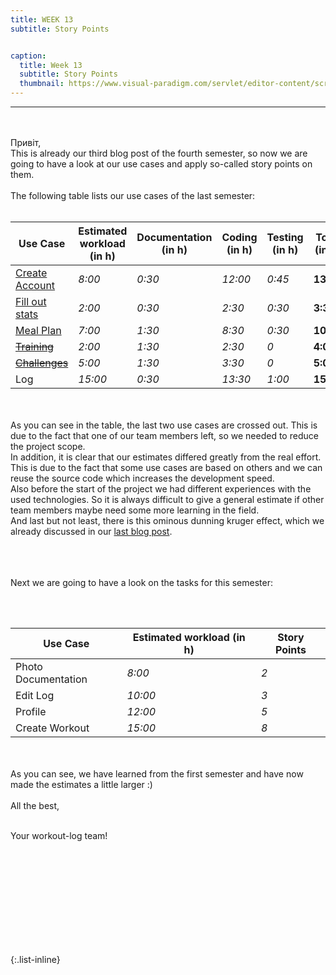 ```yaml
---
title: WEEK 13
subtitle: Story Points


caption:
  title: Week 13
  subtitle: Story Points
  thumbnail: https://www.visual-paradigm.com/servlet/editor-content/scrum/what-is-story-point-in-agile/sites/7/2018/12/story-point-fibonacci-number.png
---
```

<hr>
<div align="left">
 
  
 <br><br>
Привіт,  <br> 
This is already our third blog post of the fourth semester, so now we are going to have a look at our use cases and apply so-called story points on them. 
  <br>  <br>
The following table lists our use cases of the last semester: 
  <br><br>
  <table>
  <thead>
    <tr>
 <th>Use Case</th><th>Estimated workload (in h)</th><th>Documentation (in h)</th>	<th>Coding (in h)</th>	<th>Testing (in h)</th>	<th>Total (in h)</th>	<th>Story Points</th>
    </tr>
  </thead>
    
  <tbody>
    <tr>
      <td><a href="https://github.com/DHBW-TrainingApp/Blog/blob/main/docs/UCs/registration.md">Create Account</a></td>
      <td><em>8:00</em></td> <td><em>0:30</em></td> <td><em>12:00</em></td> <td><em>0:45</em></td>
      <td><strong>13.25</strong></td>
      <td>8</td>
    </tr>
    <tr>
      <td><a href="https://github.com/DHBW-TrainingApp/Blog/blob/main/docs/UCs/registration.md">Fill out stats</a></td>
      <td><em>2:00</em></td> <td><em>0:30</em></td> <td><em>2:30</em></td> <td><em>0:30</em></td>
      <td><strong>3:30</strong></td>
      <td>3</td>
    </tr>
    <tr>
      <td><a href="https://github.com/DHBW-TrainingApp/Blog/blob/main/docs/UCs/MealPlan.md">Meal Plan</a></td>
      <td><em>7:00</em></td> <td><em>1:30</em></td> <td><em>8:30</em></td> <td><em>0:30</em></td>
      <td><strong>10:30</strong></td>
      <td>5</td>
    </tr>
     <tr>
      <td><a href="https://github.com/DHBW-TrainingApp/Blog/blob/main/docs/UCs/registration.md"><del>Training</del></a></td>
      <td><em>2:00</em></td> <td><em>1:30</em></td> <td><em>2:30</em></td> <td><em>0</em></td>
      <td><strong>4:00</strong></td>
      <td>2</td>
    </tr>
     <tr>
      <td><a href="https://github.com/DHBW-TrainingApp/Blog/blob/main/docs/UCs/challenge.md"><del>Challenges</del></a></td>
      <td><em>5:00</em></td> <td><em>1:30</em></td> <td><em>3:30</em></td> <td><em>0</em></td>
      <td><strong>5:00</strong></td>
      <td>1</td>
    </tr>
    <tr>
      <td>Log</td>
      <td><em>15:00</em></td> <td><em>0:30</em></td> <td><em>13:30</em></td> <td><em>1:00</em></td>
      <td><strong>15:00</strong></td>
      <td>13</td>
    </tr>
  </tbody>
</table>
  <br>  <br>
As you can see in the table, the last two use cases are crossed out. This is due to the fact that one of our team members left, so we needed to reduce the project scope.</table>
  <br> 
In addition, it is clear that our estimates differed greatly from the real effort. This is due to the fact that some use cases are based on others and we can reuse the source code which increases the development speed. 
 <br>Also before the start of the project we had different experiences with the used technologies. So it is always difficult to give a general estimate if other team members maybe need some more learning in the field. 
 <br> And last but not least, there is this ominous dunning kruger effect, which we already discussed in our <a href="https://dhbw-trainingapp.github.io/Blog/Week12">last blog post</a>.  <br>  <br>

  <br>  <br>
Next we are going to have a look on the tasks for this semester:

  <br><br>
  
<table>
  <thead>
    <tr>
 <th>Use Case</th><th>Estimated workload (in h)</th><th>Story Points</th>
    </tr>
  </thead>
    <tbody>
    <tr>
      <td>Photo Documentation</td>
      <td><em>8:00</em></td> <td><em>2</em></td> 
    </tr>
   <tr>
      <td>Edit Log</td>
      <td><em>10:00</em></td> <td><em>3</em></td> 
   </tr>
   <tr>
      <td>Profile</td>
      <td><em>12:00</em></td> <td><em>5</em></td> 
   </tr>
   <tr>
      <td>Create Workout</td>
      <td><em>15:00</em></td> <td><em>8</em></td> 
   </tr>   
  </tbody>
</table>
  
  <br><br>
  As you can see, we have learned from the first semester and have now made the estimates a little larger :) <br><br>
  All the best,<br><br>

  Your workout-log team!<br><br><br><br><br>

</div>

 <script src="https://utteranc.es/client.js"
          repo="DHBW-TrainingApp/Blog"
          issue-term="pathname"
          label="Blog Comment"
          theme="github-light"
          crossorigin="anonymous"
          async>
  </script>
  
  <br>  <br>  <br>  <br>  <br>
  

{:.list-inline}
